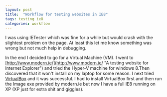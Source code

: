 ```yaml
---
layout: post
title:  "Workflow for testing websites in IE8"
tags: testing ie8
categories: workflow
---
```


I was using IETester which was fine for a while but would crash with the slightest problem on the page. At least this let me know something was wrong but not much help in debugging.

In the end I decided to go for a Virtual Machine (VM). I went to [http://www.modern.ie/](http://www.modern.ie/ "A testing website for Internet Explorer") and tried the Hyper-V machine for windows 8.Then discovered that it won't install on my laptop for some reason. I next tried [VirtualBox](https://www.virtualbox.org "Oracle Virtual Machine") and it was successful. I had to install VirtualBox first and then run the Image exe provided by modern.ie but now I have a full IE8 running on XP (XP just for extra shit and giggles).